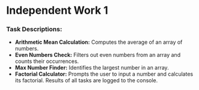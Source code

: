 # Independent Work 1

### Task Descriptions:
- **Arithmetic Mean Calculation:** Computes the average of an array of numbers.
- **Even Numbers Check:** Filters out even numbers from an array and counts their occurrences.
- **Max Number Finder:** Identifies the largest number in an array.
- **Factorial Calculator:** Prompts the user to input a number and calculates its factorial.
Results of all tasks are logged to the console.